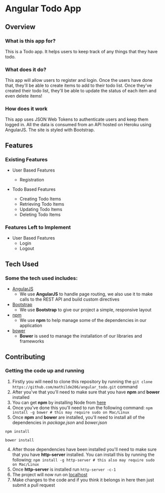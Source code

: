 # Angular Todo App
 
## Overview

### What is this app for?
 
This is a Todo app. It helps users to keep track of any things that they have todo.
 
### What does it do?
 
This app will allow users to register and login. Once the users have done that, they'll be able to create items to add to their todo list. Once they've created their todo list, they'll be able to update the status of each item and even delete items!
 
### How does it work
 
This app uses JSON Web Tokens to authenticate users and keep them logged in. All the data is consumed from an API hosted on Heroku using AngularJS. The site is styled with Bootstrap.
 
## Features

### Existing Features
- User Based Features
    - Registration

- Todo Based Features
    - Creating Todo Items
    - Retrieving Todo Items
    - Updating Todo Items
    - Deleting Todo Items    
 
### Features Left to Implement
- User Based Features
    - Login
    - Logout

 
## Tech Used
### Some the tech used includes:
- [AngularJS](https://angularjs.org/)
    - We use **AngularJS** to handle page routing, we also use it to make calls to the REST API and build custom directives
- [Bootstrap](http://getbootstrap.com/)
    - We use **Bootstrap** to give our project a simple, responsive layout
- [npm](https://www.npmjs.com/)
    - We use **npm** to help manage some of the dependencies in our application
- [bower](https://bower.io/)
    - **Bower** is used to manage the installation of our libraries and frameworks
 
## Contributing
### Getting the code up and running
1. Firstly you will need to clone this repository by running the ```git clone https://github.com/mathilde206/angular_todo.git``` command
2. After you've that you'll need to make sure that you have **npm** and **bower** installed
  1. You can get **npm** by installing Node from [here](https://nodejs.org/en/)
  2. Once you've done this you'll need to run the following command:
     `npm install -g bower # this may require sudo on Mac/Linux`
3. Once **npm** and **bower** are installed, you'll need to install all of the dependencies in *package.json* and *bower.json*
  ```
  npm install
 
  bower install
  ```
4. After those dependencies have been installed you'll need to make sure that you have **http-server** installed. You can install this by running the following: ```npm install -g http-server # this also may require sudo on Mac/Linux```
5. Once **http-server** is installed run ```http-server -c-1```
6. The project will now run on [localhost](http://127.0.0.1:8080)
7. Make changes to the code and if you think it belongs in here then just submit a pull request

